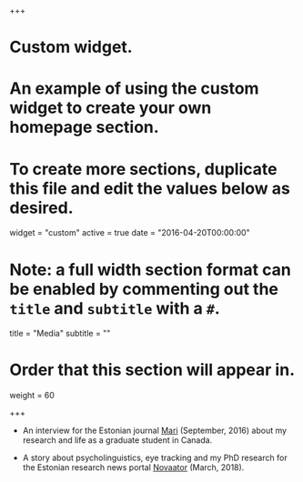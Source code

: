 +++
# Custom widget.
# An example of using the custom widget to create your own homepage section.
# To create more sections, duplicate this file and edit the values below as desired.
widget = "custom"
active = true
date = "2016-04-20T00:00:00"

# Note: a full width section format can be enabled by commenting out the `title` and `subtitle` with a `#`.
title = "Media"
subtitle = ""

# Order that this section will appear in.
weight = 60

+++

- An interview for the Estonian journal [Mari](http://www.ajakirimari.ee/1272.htm) (September, 2016) about my research and life as a graduate student in Canada.

- A story about psycholinguistics, eye tracking and my PhD research for the Estonian research news portal [Novaator](https://novaator.err.ee/686921/eesti-noorteadlane-uuris-kanadas-pilke-jalgides-eestlaste-keelekasutust) (March, 2018).